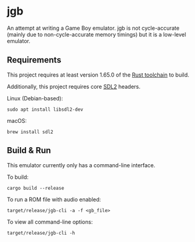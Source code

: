 # jgb

An attempt at writing a Game Boy emulator. jgb is not cycle-accurate (mainly due to non-cycle-accurate memory timings) but it is a low-level emulator.

## Requirements

This project requires at least version 1.65.0 of the [Rust toolchain](https://doc.rust-lang.org/book/ch01-01-installation.html) to build.

Additionally, this project requires core [SDL2](https://www.libsdl.org/) headers.

Linux (Debian-based):
```shell
sudo apt install libsdl2-dev
```

macOS:
```shell
brew install sdl2
```

## Build & Run

This emulator currently only has a command-line interface.

To build:
```shell
cargo build --release
```

To run a ROM file with audio enabled:
```shell
target/release/jgb-cli -a -f <gb_file>
```

To view all command-line options:
```shell
target/release/jgb-cli -h
```
